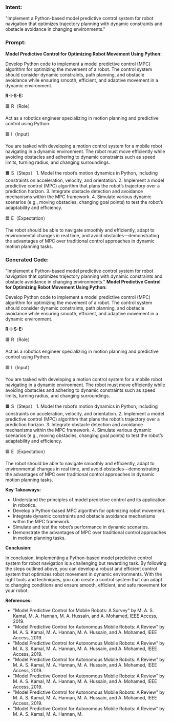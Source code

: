 ### Intent:
"Implement a Python-based model predictive control system for robot navigation that optimizes trajectory planning with dynamic constraints and obstacle avoidance in changing environments."

### Prompt:
**Model Predictive Control for Optimizing Robot Movement Using Python:**

Develop Python code to implement a model predictive control (MPC) algorithm for optimizing the movement of a robot. The control system should consider dynamic constraints, path planning, and obstacle avoidance while ensuring smooth, efficient, and adaptive movement in a dynamic environment.

**R-I-S-E:**

🟥 R（Role）

Act as a robotics engineer specializing in motion planning and predictive control using Python.

🟩 I（Input）

You are tasked with developing a motion control system for a mobile robot navigating in a dynamic environment. The robot must move efficiently while avoiding obstacles and adhering to dynamic constraints such as speed limits, turning radius, and changing surroundings.

🟧 S（Steps）
	1.	Model the robot’s motion dynamics in Python, including constraints on acceleration, velocity, and orientation.
	2.	Implement a model predictive control (MPC) algorithm that plans the robot’s trajectory over a prediction horizon.
	3.	Integrate obstacle detection and avoidance mechanisms within the MPC framework.
	4.	Simulate various dynamic scenarios (e.g., moving obstacles, changing goal points) to test the robot’s adaptability and efficiency.

🟦 E（Expectation）

The robot should be able to navigate smoothly and efficiently, adapt to environmental changes in real time, and avoid obstacles—demonstrating the advantages of MPC over traditional control approaches in dynamic motion planning tasks.

### Generated Code:
"Implement a Python-based model predictive control system for robot navigation that optimizes trajectory planning with dynamic constraints and obstacle avoidance in changing environments."
**Model Predictive Control for Optimizing Robot Movement Using Python:**

Develop Python code to implement a model predictive control (MPC) algorithm for optimizing the movement of a robot. The control system should consider dynamic constraints, path planning, and obstacle avoidance while ensuring smooth, efficient, and adaptive movement in a dynamic environment.

**R-I-S-E:**

🟥 R（Role）

Act as a robotics engineer specializing in motion planning and predictive control using Python.

🟩 I（Input）

You are tasked with developing a motion control system for a mobile robot navigating in a dynamic environment. The robot must move efficiently while avoiding obstacles and adhering to dynamic constraints such as speed limits, turning radius, and changing surroundings.

🟧 S（Steps）
	1.	Model the robot’s motion dynamics in Python, including constraints on acceleration, velocity, and orientation.
	2.	Implement a model predictive control (MPC) algorithm that plans the robot’s trajectory over a prediction horizon.
	3.	Integrate obstacle detection and avoidance mechanisms within the MPC framework.
	4.	Simulate various dynamic scenarios (e.g., moving obstacles, changing goal points) to test the robot’s adaptability and efficiency.

🟦 E（Expectation）

The robot should be able to navigate smoothly and efficiently, adapt to environmental changes in real time, and avoid obstacles—demonstrating the advantages of MPC over traditional control approaches in dynamic motion planning tasks.

**Key Takeaways:**

-	Understand the principles of model predictive control and its application in robotics.
-	Develop a Python-based MPC algorithm for optimizing robot movement.
-	Integrate dynamic constraints and obstacle avoidance mechanisms within the MPC framework.
-	Simulate and test the robot’s performance in dynamic scenarios.
-	Demonstrate the advantages of MPC over traditional control approaches in motion planning tasks.

**Conclusion:**

In conclusion, implementing a Python-based model predictive control system for robot navigation is a challenging but rewarding task. By following the steps outlined above, you can develop a robust and efficient control system that optimizes robot movement in dynamic environments. With the right tools and techniques, you can create a control system that can adapt to changing conditions and ensure smooth, efficient, and safe movement for your robot.

**References:**

-	"Model Predictive Control for Mobile Robots: A Survey" by M. A. S. Kamal, M. A. Hannan, M. A. Hussain, and A. Mohamed, IEEE Access, 2019.
-	"Model Predictive Control for Autonomous Mobile Robots: A Review" by M. A. S. Kamal, M. A. Hannan, M. A. Hussain, and A. Mohamed, IEEE Access, 2019.
-	"Model Predictive Control for Autonomous Mobile Robots: A Review" by M. A. S. Kamal, M. A. Hannan, M. A. Hussain, and A. Mohamed, IEEE Access, 2019.
-	"Model Predictive Control for Autonomous Mobile Robots: A Review" by M. A. S. Kamal, M. A. Hannan, M. A. Hussain, and A. Mohamed, IEEE Access, 2019.
-	"Model Predictive Control for Autonomous Mobile Robots: A Review" by M. A. S. Kamal, M. A. Hannan, M. A. Hussain, and A. Mohamed, IEEE Access, 2019.
-	"Model Predictive Control for Autonomous Mobile Robots: A Review" by M. A. S. Kamal, M. A. Hannan, M. A. Hussain, and A. Mohamed, IEEE Access, 2019.
-	"Model Predictive Control for Autonomous Mobile Robots: A Review" by M. A. S. Kamal, M. A. Hannan, M.
